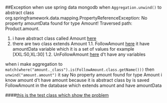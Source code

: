 ##Exception when use spring data mongodb when ``Aggregation.unwind()`` to abstract class
org.springframework.data.mapping.PropertyReferenceException: No property amountData found for type Amount! Traversed path: Product.amount.


1. i have abstract class  called Amount  [here](../master/src/main/java/org/revo/Domain/Amount.java)
2. there are two class extends Amount 
1.1. FollowAmount [here](../master/src/main/java/org/revo/Domain/FollowAmount.java) it have amountData variable which it is a set of values  for example [XXL:50,XL:30]
1.2. UnFollowAmount [here](../master/src/main/java/org/revo/Domain/UnFollowAmount.java) d't have any variables

when i make aggregation to ``match(where("amount._class").is(FollowAmount.class.getName()))`` then ``unwind("amount.amount")`` it say No property amount found for type Amount 
i know amount d't have amount because it is abstract class by is saved FollowAmount in the database which extends amount and have amountData 


####[this is the test class which show the problem](../master/src/test/java/org/revo/IssueApplicationTests.java)